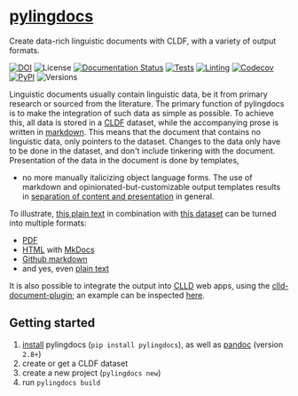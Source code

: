 # [pylingdocs](https://fl.mt/pylingdocs)

Create data-rich linguistic documents with CLDF, with a variety of output formats.

[![DOI](https://zenodo.org/badge/DOI/10.5281/zenodo.6567304.svg)](https://doi.org/10.5281/zenodo.6567304)
![License](https://img.shields.io/github/license/fmatter/pylingdocs)
[![Documentation Status](https://readthedocs.org/projects/pylingdocs/badge/?version=latest)](https://pylingdocs.readthedocs.io/en/latest/?badge=latest)
[![Tests](https://img.shields.io/github/actions/workflow/status/fmatter/pylingdocs/tests.yml?label=tests)](https://github.com/fmatter/pylingdocs/actions/workflows/tests.yml)
[![Linting](https://img.shields.io/github/actions/workflow/status/fmatter/pylingdocs/lint.yml?label=linting)](https://github.com/fmatter/pylingdocs/actions/workflows/lint.yml)
[![Codecov](https://img.shields.io/codecov/c/github/fmatter/pylingdocs)](https://app.codecov.io/gh/fmatter/pylingdocs/)
[![PyPI](https://img.shields.io/pypi/v/pylingdocs.svg)](https://pypi.org/project/pylingdocs)
![Versions](https://img.shields.io/pypi/pyversions/pylingdocs)

Linguistic documents usually contain linguistic data, be it from primary research or sourced from the literature.
The primary function of pylingdocs is to make the integration of such data as simple as possible.
To achieve this, all data is stored in a [CLDF](https://cldf.clld.org/) dataset, while the accompanying prose is written in [markdown](https://www.markdownguide.org/).
This means that the document that contains no linguistic data, only pointers to the dataset.
Changes to the data only have to be done in the dataset, and don't include tinkering with the document.
Presentation of the data in the document is done by templates, 

 - no more manually italicizing object language forms.
The use of markdown and opinionated-but-customizable output templates results in [separation of content and presentation](https://en.wikipedia.org/wiki/Separation_of_content_and_presentation) in general.

To illustrate, [this plain text](https://github.com/fmatter/pylingdocs/blob/main/docs/demo.txt) in combination with [this dataset](https://github.com/fmatter/pylingdocs/tree/main/tests/data/cldf) can be turned into multiple formats:

* [PDF](https://github.com/fmatter/pylingdocs-demo/blob/main/doc/output/latex/main.pdf)
* [HTML](https://fmatter.github.io/pylingdocs-demo/) with [MkDocs](https://www.mkdocs.org/)
* [Github markdown](https://github.com/fmatter/pylingdocs-demo/tree/main/doc/output/github)
* and yes, even [plain text](https://github.com/fmatter/pylingdocs-demo/blob/main/doc/output/plain/document.txt)

It is also possible to integrate the output into [CLLD](https://clld.org/) web apps, using the [clld-document-plugin](https://github.com/fmatter/clld-document-plugin/); an example can be inspected [here](https://fl.mt/yawarana-sketch).

## Getting started

1. [install](installation) pylingdocs (`pip install pylingdocs`), as well as [pandoc](https://pandoc.org/) (version `2.8+`)
2. create or get a CLDF dataset
3. create a new project (`pylingdocs new`)
4. run `pylingdocs build`
